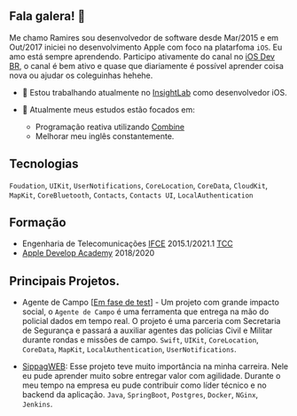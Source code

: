 ## Fala galera! 👋

Me chamo Ramires sou desenvolvedor de software desde Mar/2015 e em Out/2017 iniciei no desenvolvimento Apple com foco na platarfoma `iOS`. 
Eu amo está sempre aprendendo. Participo ativamente do canal no [iOS Dev BR](https://join.slack.com/t/iosdevbr/shared_invite/zt-gf4ckklx-QWPn510cjc8rJjknLQ5aJg), o 
canal é bem ativo e quase que diariamente é possível aprender coisa nova ou ajudar os coleguinhas hehehe.

- 🔭 Estou trabalhando atualmente no [InsightLab](https://insightlab.ufc.br/) como desenvolvedor iOS.

- 🌱 Atualmente meus estudos estão focados em:
  - Programação reativa utilizando [Combine](https://developer.apple.com/documentation/combine)
  - Melhorar meu inglês constantemente. 

## Tecnologias
 `Foudation`, `UIKit`, `UserNotifications`, `CoreLocation`, `CoreData`, `CloudKit`, `MapKit`, `CoreBluetooth`, `Contacts`, `Contacts UI`, `LocalAuthentication`
 
## Formação 
- Engenharia de Telecomunicações [IFCE](https://ifce.edu.br/) 2015.1/2021.1 [TCC](https://drive.google.com/file/d/1Voi0pDOpuH6KVbrG2UUBSfFKaXAwk7AY/view)
- [Apple Develop Academy](http://developeracademy.ifce.edu.br/) 2018/2020 

## Principais Projetos.

- Agente de Campo [[Em fase de test](https://noticias.r7.com/brasil/aplicativo-policial-ajudara-na-identificacao-de-carros-roubados-25052020)] - Um projeto com grande impacto social, o `Agente de Campo` é uma ferramenta que entrega na mão do policial dados em tempo real. 
O projeto é uma parceria com Secretaria de Segurança e passará a auxiliar agentes das polícias Civil e Militar durante rondas e missões de campo. `Swift`, `UIKit`, `CoreLocation`, `CoreData`, `MapKit`, 
`LocalAuthentication`, `UserNotifications`.

- [SippagWEB](https://sippag-web.ifce.edu.br/): Esse projeto teve muito importância na minha carreira. Nele eu pude aprender muito sobre entregar valor com agilidade. Durante o meu tempo na empresa eu pude
contribuir como líder técnico e no backend da aplicação. `Java`, `SpringBoot`, `Postgres`, `Docker`, `NGinx`, `Jenkins`. 
